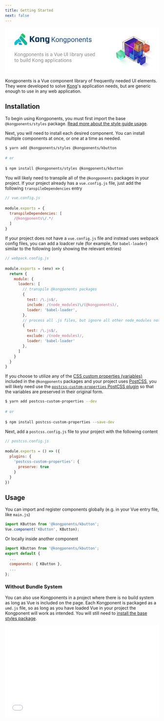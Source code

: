 ```yaml
---
title: Getting Started
next: false
---
```


<img src="../kongponents-logo.jpg" />

Kongponents is a Vue component library of frequently needed UI elements. They were developed to solve [Kong](https://konghq.com)'s application needs, but are generic enough to use in any web application.

## Installation

To begin using Kongponents, you must first import the base `@kongponents/styles` package. [Read more about the style guide usage](./style-guide/usage.md).

Next, you will need to install each desired component. You can install multiple components at once, or one at a time as needed.

```bash
$ yarn add @kongponents/styles @kongponents/kbutton

# or

$ npm install @kongponents/styles @kongponents/kbutton
```

You will likely need to transpile all of the `@kongponents` packages in your project. If your project already has a `vue.config.js` file, just add the following `transpileDependencies` entry

```js
// vue.config.js

module.exports = {
  transpileDependencies: [
    /@kongponents\/.*/
  ]
}
```

If your project does not have a `vue.config.js` file and instead uses webpack config files, you can add a loadcer rule (for example, for `babel-loader`) similar to the following (only showing the relevant entries)

```js
// webpack.config.js

module.exports = (env) => {
  return {
    module: {
      loaders: [
        // transpile @kongponents packages
        {
          test: /\.js$/,
          include: /(node_modules)\/(@kongponents)/,
          loader: 'babel-loader',
        },
        // process all .js files, but ignore all other node_modules not listed above
        {
          test: /\.js$/,
          exclude: /(node_modules)/,
          loader: 'babel-loader'
        },
      ]
    }
  }
}
```

If you choose to utilize any of the [CSS custom properties (variables)](https://developer.mozilla.org/en-US/docs/Web/CSS/Using_CSS_custom_properties) included in the `@kongponents` packages and your project uses [PostCSS](https://postcss.org/), you will likely need use the [`postcss-custom-properties` PostCSS plugin](https://github.com/postcss/postcss-custom-properties) so that the variables are preserved in their original form.

```sh
$ yarn add postcss-custom-properties --dev

# or

$ npm install postcss-custom-properties --save-dev
```

Next, add a `postcss.config.js` file to your project with the following content

```js
// postcss.config.js

module.exports = () => ({
  plugins: {
    'postcss-custom-properties': {
      preserve: true
    }
  }
})
```

## Usage

You can import and register components globally (e.g. in your Vue entry file, like `main.js`)

```js
import KButton from '@kongponents/kbutton';
Vue.component('KButton', KButton);
```

Or locally inside another component

```js
import KButton from '@kongponents/kbutton';
export default {
  ...
  components: { KButton },
  ...
};
```

### Without Bundle System

You can also use Kongponents in a project where there is no build system as long as Vue is included on the page. Each Kongponent is packaged as a `umd.js` file, so as long as you have loaded Vue in your project the Kongponent will work as intended. You will still need to [install the base styles package](./style-guide/usage.md).

<iframe width="100%" height="300" src="//jsfiddle.net/darrenjennings/khesrbLc/embedded/js,html,result/" allowfullscreen="allowfullscreen" allowpaymentrequest frameborder="0"></iframe>
